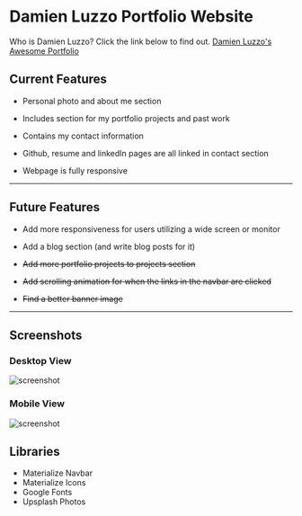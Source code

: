 # Damien Luzzo Portfolio Website

Who is Damien Luzzo? Click the link below to find out.
[Damien Luzzo's Awesome Portfolio](https://damienluzzo33.github.io/Damien-Portfolio/)

## Current Features

+ Personal photo and about me section

+ Includes section for my portfolio projects and past work

+ Contains my contact information

+ Github, resume and linkedIn pages are all linked in contact section

+ Webpage is fully responsive

---

## Future Features

+ Add more responsiveness for users utilizing a wide screen or monitor

+ Add a blog section (and write blog posts for it)

+ ~~Add more portfolio projects to projects section~~

+ ~~Add scrolling animation for when the links in the navbar are clicked~~

+ ~~Find a better banner image~~

---

## Screenshots

### Desktop View
![screenshot](./assets/images/porfolio_desktop_screenshot_1.png)

### Mobile View
![screenshot](./assets/images/porfolio_mobile_screenshot_1.png)

## Libraries

+ Materialize Navbar
+ Materialize Icons
+ Google Fonts
+ Upsplash Photos

